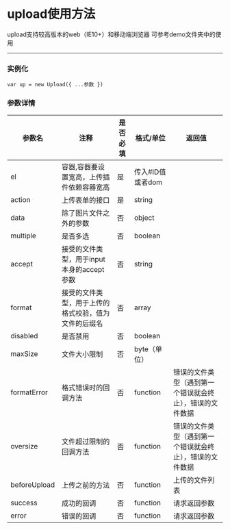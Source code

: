 # upload使用方法

upload支持较高版本的web（IE10+）和移动端浏览器
可参考demo文件夹中的使用

***

###  实例化
```
var up = new Upload({ ...参数 })
```

###  参数详情
| 参数名 | 注释 | 是否必填 | 格式/单位 | 返回值 |
| ---- | --- | --- | --- | --- |
| el | 容器,容器要设置宽高，上传插件依赖容器宽高| 是 | 传入#ID值或者dom |
| action |  上传表单的接口| 是 | string |
| data | 除了图片文件之外的参数 | 否 | object |
| multiple |  是否多选 | 否 | boolean |
| accept | 接受的文件类型，用于input本身的accept参数 | 否 | string |
| format | 接受的文件类型，用于上传的格式校验，值为文件的后缀名 | 否 | array |
| disabled |  是否禁用  | 否 | boolean |
| maxSize | 文件大小限制 | 否 | byte（单位） |
| formatError |  格式错误时的回调方法 | 否 | function | 错误的文件类型（遇到第一个错误就会终止），错误的文件数据
| oversize | 文件超过限制的回调方法 | 否 | function | 错误的文件类型（遇到第一个错误就会终止），错误的文件数据
| beforeUpload |  上传之前的方法 | 否 | function | 上传的文件列表
| success | 成功的回调 | 否 | function |  请求返回参数
| error |  错误的回调  | 否 | function |  请求返回参数